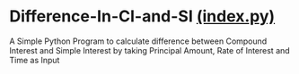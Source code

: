 # Difference-In-CI-and-SI <a href="https://github.com/CridisHere/Difference-in-SI-and-CI/blob/main/index.py">(index.py)</a>
A Simple Python Program to calculate difference between Compound Interest and Simple Interest by taking Principal Amount, Rate of Interest and Time as Input
